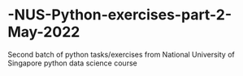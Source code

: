 # -NUS-Python-exercises-part-2-May-2022
Second batch of python tasks/exercises from National University of Singapore python data science course
